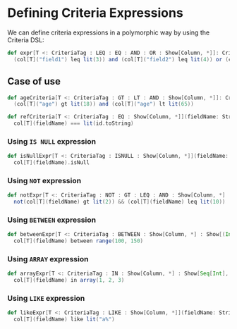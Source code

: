 # Defining Criteria Expressions

We can define criteria expressions in a polymorphic way by using the Criteria DSL:

```scala
def expr[T <: CriteriaTag : LEQ : EQ : AND : OR : Show[Column, *]]: Criteria[T] =
  (col[T]("field1") leq lit(3)) and (col[T]("field2") leq lit(4)) or (col[T]("field3") === lit("c"))
```

## Case of use

```scala
def ageCriteria[T <: CriteriaTag : GT : LT : AND : Show[Column, *]]: Criteria[T] =
  (col[T]("age") gt lit(18)) and (col[T]("age") lt lit(65))

def refCriteria[T <: CriteriaTag : EQ : Show[Column, *]](fieldName: String, id: UUID): Criteria[T] =
  col[T](fieldName) === lit(id.toString)
```

### Using `IS NULL` expression

```scala
def isNullExpr[T <: CriteriaTag : ISNULL : Show[Column, *]](fieldName: String): Criteria[T] =
  col[T](fieldName).isNull
```

### Using `NOT` expression

```scala
def notExpr[T <: CriteriaTag : NOT : GT : LEQ : AND : Show[Column, *] : Show[(Int, Int), *]](fieldName: String): Criteria[T] =
  not(col[T](fieldName) gt lit(2)) && (col[T](fieldName) leq lit(10))
```

### Using `BETWEEN` expression

```scala
def betweenExpr[T <: CriteriaTag : BETWEEN : Show[Column, *] : Show[(Int, Int), *]](fieldName: String): Criteria[T] =
  col[T](fieldName) between range(100, 150)
```

### Using `ARRAY` expression

```scala
def arrayExpr[T <: CriteriaTag : IN : Show[Column, *] : Show[Seq[Int], *]](fieldName: String): Criteria[T] =
  col[T](fieldName) in array(1, 2, 3)
```

### Using `LIKE` expression

```scala
def likeExpr[T <: CriteriaTag : LIKE : Show[Column, *]](fieldName: String): Criteria[T] =
  col[T](fieldName) like lit("a%")
```
